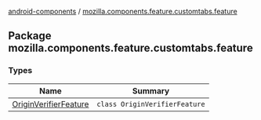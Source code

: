 [android-components](../index.md) / [mozilla.components.feature.customtabs.feature](./index.md)

## Package mozilla.components.feature.customtabs.feature

### Types

| Name | Summary |
|---|---|
| [OriginVerifierFeature](-origin-verifier-feature/index.md) | `class OriginVerifierFeature` |
